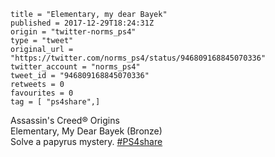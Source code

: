```
title = "Elementary, my dear Bayek"
published = 2017-12-29T18:24:31Z
origin = "twitter-norms_ps4"
type = "tweet"
original_url = "https://twitter.com/norms_ps4/status/946809168845070336"
twitter_account = "norms_ps4"
tweet_id = "946809168845070336"
retweets = 0
favourites = 0
tag = [ "ps4share",]
```

Assassin's Creed® Origins  
Elementary, My Dear Bayek (Bronze)  
Solve a papyrus mystery. [#PS4share](/tags/ps4share/)

<p class='image'><img src='https://mnf.m17s.net/2017/12/29/DSO96aGX4AEyBbg.jpg' alt=''></p>

<p class='image'><img src='https://mnf.m17s.net/2017/12/29/DSO962AWAAEcTp7.png' alt=''></p>

